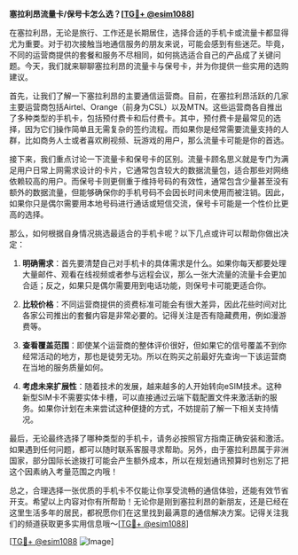 **塞拉利昂流量卡/保号卡怎么选？[[TG💪+ @esim1088](https://t.me/s/esim1088)]**

在塞拉利昂，无论是旅行、工作还是长期居住，选择合适的手机卡或流量卡都显得尤为重要。对于初次接触当地通信服务的朋友来说，可能会感到有些迷茫。毕竟，不同的运营商提供的套餐和服务不尽相同，如何挑选适合自己的产品成了关键问题。今天，我们就来聊聊塞拉利昂的流量卡与保号卡，并为你提供一些实用的选购建议。

首先，让我们了解一下塞拉利昂的主要通信运营商。目前，在塞拉利昂活跃的几家主要运营商包括Airtel、Orange（前身为CSL）以及MTN。这些运营商各自推出了多种类型的手机卡，包括预付费卡和后付费卡。其中，预付费卡是最常见的选择，因为它们操作简单且无需复杂的签约流程。而如果你是经常需要流量支持的人群，比如商务人士或者喜欢刷视频、玩游戏的用户，那么流量卡可能是你的首选。

接下来，我们重点讨论一下流量卡和保号卡的区别。流量卡顾名思义就是专门为满足用户日常上网需求设计的卡片，它通常包含较大的数据流量包，适合那些对网络依赖较高的用户。而保号卡则更侧重于维持号码的有效性，通常包含少量甚至没有额外的数据流量，但能够确保你的手机号码不会因长时间未使用而被注销。因此，如果你只是偶尔需要用本地号码进行通话或短信交流，保号卡可能是一个性价比更高的选择。

那么，如何根据自身情况挑选最适合的手机卡呢？以下几点或许可以帮助你做出决定：

1. **明确需求**：首先要清楚自己对手机卡的具体需求是什么。如果你每天都要处理大量邮件、观看在线视频或者参与远程会议，那么一张大流量的流量卡会更加合适；反之，如果只是偶尔需要用到电话功能，则保号卡可能更适合你。
   
2. **比较价格**：不同运营商提供的资费标准可能会有很大差异，因此花些时间对比各家公司推出的套餐内容是非常必要的。记得关注是否有隐藏费用，例如漫游费等。

3. **查看覆盖范围**：即使某个运营商的整体评价很好，但如果它的信号覆盖不到你经常活动的地方，那也是徒劳无功。所以在购买之前最好先查询一下该运营商在当地的服务质量如何。

4. **考虑未来扩展性**：随着技术的发展，越来越多的人开始转向eSIM技术。这种新型SIM卡不需要实体卡槽，可以直接通过云端下载配置文件来激活新的服务。如果你计划在未来尝试这种便捷的方式，不妨提前了解一下相关支持情况。

最后，无论最终选择了哪种类型的手机卡，请务必按照官方指南正确安装和激活。如果遇到任何问题，都可以随时联系客服寻求帮助。另外，由于塞拉利昂属于非洲国家，部分国际长途拨打可能会产生额外成本，所以在规划通讯预算时也别忘了把这个因素纳入考量范围之内哦！

总之，合理选择一张优质的手机卡不仅能让你享受流畅的通信体验，还能有效节省开支。希望以上内容对你有所帮助！无论你是刚到塞拉利昂的新朋友，还是已经在这里生活多年的居民，都祝愿你们在这里找到最满意的通信解决方案。记得关注我们的频道获取更多实用信息哦～[[TG💪+ @esim1088](https://t.me/s/esim1088)]

[[TG💪+ @esim1088](https://t.me/s/esim1088) ![Image](https://i.postimg.cc/4NQfJmqS/Snipaste-2025-05-13-00-14-12.png)]